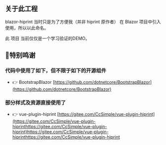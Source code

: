 ## 关于此工程 ##
blazor-hiprint 当时只是为了方便我（并非 hiprint 原作者） 在 Blazor 项目中引入使用，所以以此命名。

此 项目 当前仅仅是一个学习验证的DEMO。
  
  
## 💐特别鸣谢 

### 代码中使用了如下，但不限于如下的开源组件

- 👉 BootstrapBlazor [https://github.com/dotnetcore/BootstrapBlazor](https://github.com/dotnetcore/BootstrapBlazor)

### 部分样式及资源直接使用了

- 👉 vue-plugin-hiprint [https://gitee.com/CcSimple/vue-plugin-hiprint](https://gitee.com/CcSimple/vue-plugin-hiprinthttps://gitee.com/CcSimple/vue-plugin-hiprint)https://gitee.com/CcSimple/vue-plugin-hiprinthttps://gitee.com/CcSimple/vue-plugin-hiprint